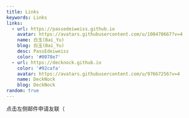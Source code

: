 ```yaml
---
title: Links
keywords: Links
links:
  - url: https://passedeiweiss.github.io
    avatar: https://avatars.githubusercontent.com/u/100470667?v=4
    name: 白玉(Bai_Yu)
    blog: 白玉(Bai_Yu)
    desc: PassEdeiweiss
    color: '#0078e7'
  - url: https://decknock.github.io
    color: '#92cafa'
    avatar: https://avatars.githubusercontent.com/u/97667256?v=4
    name: DeckNock
    blog: DeckNock
random: true
---
```


<YunLinks :links="frontmatter.links" :random="frontmatter.random" />

点击左侧邮件申请友联（
